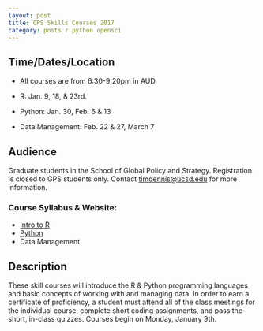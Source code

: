 ```yaml
---
layout: post
title: GPS Skills Courses 2017
category: posts r python opensci
---
```



## Time/Dates/Location

* All courses are from 6:30-9:20pm in AUD

* R: Jan. 9, 18, & 23rd.
* Python: Jan. 30, Feb. 6 & 13
* Data Management: Feb. 22 & 27, March 7

## Audience

Graduate students in the School of Global Policy and Strategy. Registration is closed to GPS students only. Contact timdennis@ucsd.edu for more information.

### Course Syllabus & Website:

* [Intro to R](https://ucsdlib.github.io/win2017-gps-intro-r/)
* [Python](https://ucsdlib.github.io/gps-py2017/)
* Data Management

## Description

These skill courses will introduce the R & Python programming languages and basic concepts of working with and managing data. In order to earn a certificate of proficiency, a student must attend all of the class meetings for the individual course, complete short coding assignments, and pass the short, in-class quizzes. Courses begin on Monday, January 9th.
